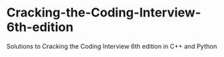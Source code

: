 # Cracking-the-Coding-Interview-6th-edition
Solutions to Cracking the Coding Interview 6th edition in C++ and Python
